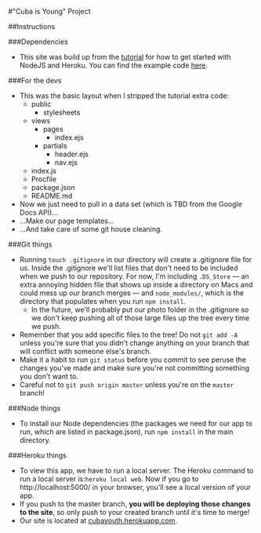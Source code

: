 #"Cuba is Young" Project

##Instructions

###Dependencies

- This site was build up from the [tutorial](https://devcenter.heroku.com/articles/getting-started-with-nodejs) for how to get started with NodeJS and Heroku. You can find the example code [here](https://github.com/heroku/node-js-getting-started).

###For the devs
- This was the basic layout when I stripped the tutorial extra code:
  - public
    - stylesheets
  - views
    - pages
      - index.ejs
    - partials
      - header.ejs
      - nav.ejs
  - index.js
  - Procfile
  - package.json
  - README.md
- Now we just need to pull in a data set (which is TBD from the Google Docs API)...
- ...Make our page templates...
- ...And take care of some git house cleaning.

###Git things
- Running `touch .gitignore` in our directory will create a .gitignore file for us. Inside the .gitignore we'll list files that don't need to be included when we push to our repository. For now, I'm including `.DS_Store` — an extra annoying hidden file that shows up inside a directory on Macs and could mess up our branch merges — and `node_modules/`, which is the directory that populates when you run `npm install`.
  - In the future, we'll probably put our photo folder in the .gitignore so we don't keep pushing all of those large files up the tree every time we push.
- Remember that you add specific files to the tree! Do not `git add -A` unless you're sure that you didn't change anything on your branch that will conflict with someone else's branch.
- Make it a habit to run `git status` before you commit to see peruse the changes you've made and make sure you're not committing something you don't want to.
- Careful not to `git push origin master` unless you're on the `master` branch!

###Node things
- To install our Node dependencies (the packages we need for our app to run, which are listed in package.json), run `npm install` in the main directory.

###Heroku things
- To view this app, we have to run a local server. The Heroku command to run a local server is:`heroku local web`. Now if you go to http://localhost:5000/ in your browser, you'll see a local version of your app.
- If you push to the master branch, **you will be deploying those changes to the site**, so only push to your created branch until it's time to merge!
- Our site is located at [cubayouth.herokuapp.com](cubayouth.herokuapp.com).

